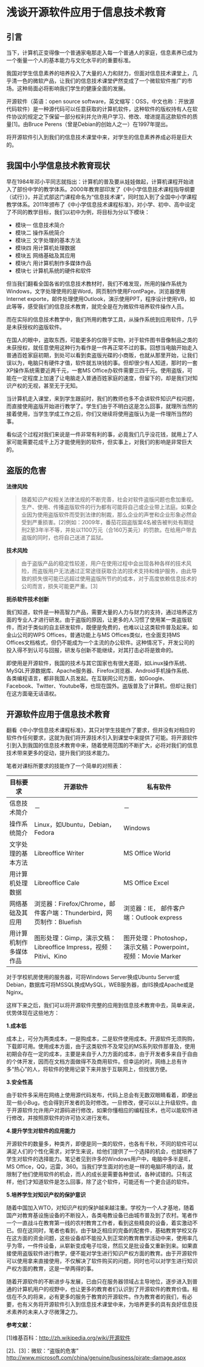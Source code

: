 浅谈开源软件应用于信息技术教育
====

## 引言
当下，计算机正变得像一个普通家电那走入每一个普通人的家庭，信息素养已成为一个衡量一个人的基本能力与文化水平的的重要标准。

我国对学生信息素养的培养投入了大量的人力和财力，但面对信息技术课堂上，几乎清一色的微软产品，让我们的信息技术课堂俨然变成了一个微软软件推广的市场。这种局面必将影响我们学生的健康全面的发展。

开源软件（英语：open source software，英文缩写：OSS，中文也称：开放源代码软件）是一种源代码可以任意获取的计算机软件，这种软件的版权持有人在软件协议的规定之下保留一部分权利并允许用户学习、修改、增进提高这款软件的质量[1]。由Bruce Perens（曾是Debian的创始人之一）在1997年提出。

将开源软件引入到我们的信息技术课堂中来，对学生的信息素养养成必将是巨大的。

## 我国中小学信息技术教育现状

早在1984年邓小平同志就指出：计算机的普及要从娃娃做起，计算机课程开始进入了部份中学的教学体系。2000年教育部印发了《中小学信息技术课程指导纲要（试行）》，并正式部这门课程命名为“信息技术课”，同时加入到了全国中小学课程教学体系。2011年颁布了《中小学信息技术课程标准》，对小学、初中、高中设定了不同的教学目标，我们以初中为例，将目标为分以下模块：

* 模块一 信息技术简介
* 模块二 操作系统简介 
* 模块三 文字处理的基本方法  
* 模块四 用计算机处理数据 
* 模块五 网络基础及其应用
* 模块六 用计算机制作多媒体作品 
* 模块七 计算机系统的硬件和软件 

但当我们翻看全国各省的信息技术教材时，我们不难发现，所用的操作系统为Windows，文字处理使用的是Word，网页制作使用FrontPage，浏览器使用Internet exporte，邮件处理使用Outlook，演示使用PPT，程序设计使用VB，如此等等，感受我们的信息技术教育，就完全是在为微软件培养软件操作人员。

而在实际的信息技术教学中，我们所用的教学工具，从操作系统到应用软件，几乎是未获授权的盗版软件。

在国人的眼中，盗取东西，可能更多的仅限于实物，对于软件图书音像制品之类的未获授权，就任意使用这种行为看作是一件再正常不过的事。回想当电脑开始走入普通百姓家庭初期，到处可以看到卖盗版光碟的小商贩，也就从那里开始，让我们误以为，电脑只有硬件才值，软件就五块钱的事。但却很少有人知道，那时的一套XP操作系统需要近两千元，一套MS Office办软件需要三四千元。使用盗版，可能在一定程度上加速了让电脑走入普通百姓家庭的速度，但留下的，却是我们对知识产权的无视，甚至无于无知。

当计算机走入课堂，来到学生跟前时，我们的教师也多不会讲软件知识产权问题，而直接使用盗版开始进行教学了。学生们由于不明白这是怎么回事，就理所当然的接着使用，当学生学成工作之后，你们又继续将使用盗版认为是一件理所当然的事。

看似这个过程对我们来说是一件非常有利的事，必竟我们几乎没花钱，就用上了人家可能需要花成千上万才能使用到的软件，但实事上，对我们的影响是非常巨大的。

## 盗版的危害

**法律风险**

> 随着知识产权相关法律法规的不断完善，社会对软件盗版问题也愈加重视。生产、使用、传播盗版软件的行为都有可能将自己或企业带上法庭。如果企业因为使用盗版软件而受到法律的制裁，那么企业的声誉和企业形象必然会受到严重损害。[2]例如：2009年，番茄花园盗版案4名被告被判处有期徒刑2至3年半不等，并处以1100万元（合160万美元）的罚款。在给用户带去盗版的同时，也将自己送进了监狱。

**技术风险**

>由于盗版产品的稳定性较差，用户在使用过程中会出现各种各样的技术风险，而盗版用户无法通过正常途径获取合法的技术支持和维护服务，由此导致的损失很可能已远超过使用盗版所节约的成本，对于高度依赖信息技术的公司而言，损失可能更严重。[3]

**扼杀软件技术创新**

我们知道，软件是一种高智力产品，需要大量的人力与财力的支持，通过培养这方面的专业人才进行研发。由于盗版的原因，让更多的人习惯了使用某一类盗版软件，而对于类似的自主研发软件，既便是免费的，也难以让这类软件普及起来。如金山公司的WPS Offices，普通功能上与MS Offices类似，也全面支持MS Offices文档格式，但仍不能成为一个主流的办公软件。这种情况下，开发公司的投入得不到认可与回报，研发与创新不能继续，对其打击必将是致命的。

即使用是开源软件，我国的技术与其它国家也有很大差距，如Linux操作系统、MySQL开源数据库、Apache服务器、Firefox浏览器、Android手机操作系统、各类编程语言，都非我国人员发起。在互联网公司方面，如Google、Facebook、Twitter、Youtube等，也现在国外。盗版普及了计算机，但却让我们在这方面毫无话语权。

## 开源软件应用于信息技术教育
翻看《中小学信息技术课程标准》，其只对学生技能作了要求，但并没有对相应的软件作任何要求，这就为我们将开源技术引入到课堂中来提供了可能。将开源软件引到入到我国的信息技术教育中来，随着使用范围的不断扩大，必将对我们的信息技术带来更多的促动，提升我们的技术能力。

笔者对课标所要求的技能作了一个简单的对照表：

| 目标要求 | 开源软件 | 私有软件 |
| ------------ | ------------- | ------------ |
| 信息技术简介   |      －          |     －          |
| 操作系统简介 | Linux，如Ubuntu，Debian，Fedora  | Windows |
| 文字处理的基本方法 | Libreoffice Writer  | MS Office World |
| 用计算机处理数据 |  Libreoffice Cale   | MS Office  Excel   |
| 网络基础及其应用 |  浏览器：Firefox/Chrome，邮件客户端：Thunderbird，网页制作：Bluefish | 浏览器：IE， 邮件客户端：Outlook express   |
| 用计算机制作多媒体作品 | 图形处理：Gimp，演示文稿：Libreoffice Impress，视频：Pitivi、Kino | 图开处理：Photoshop，演示文稿：Powerpoint，视频：Movie Marker              |

对于学校机房使用的服务器，可将Windows Server换成Ubuntu Server或Debian，数据库可将MSSQL换成MySQL，WEB服务器，由IIS换成Apache或是Nginx。

这样下来之后，我们可以将开源软件完整的应用到信息技术教育中去，简单来说，优势体现在这些地方：

**1.成本低**

成本上，可分为两类成本，一是购成本，二是软件使用成本。开源软件无须购购，下载即可用。使用成本方面，由于这类软件不及常见的MS系列软件那普及，使用初期会存在一定的成本，主要是来自于人力方面的成本，由于开发者多来自于自由的个体开发，因而在文档方面做得不及商用软件。但幸运的时，网络上总有许多“热心”的人，将软件的使用记录下来并放于互联网上，但找很方便。

**3.安全性高**

由于软件多采用在网络上使用源代码发布，代码上总会有无数双眼睛看着，即便出现一些小Bug，也会得到开发者的及时修改。一旦修改，便可以以上升级软件。由于开源软件允许用户对源码进行修改，如果你懂相应的编程技术，也可以能软件进行修改，并按照原软件的许可协义进行发布。

**4.提升学生对软件的应用能力**

开源软件的数量多，种类齐，即便是同一类的软件，也各有千秋，不同的软件可以满足人们的个性化需求，对学生来说，给他们提供了一个选择的机会，也就培养了学生对软件的选择能力。笔记者见到许多的Windows用户中，电脑中多半是IE，MS Office，QQ，迅雷，360。当我们学生面对的也是一样的电脑环境的话，就限制了他们使用软件的机会，而人的成长是需要各种尝试，各种试错的。只有这样，他们才知道软件是怎么回事，除了这个软件，可能还有一个更合适的软件。


**5.培养学生对知识产权的保护意识**

随着中国加入WTO，对知识产权的保护越来越注重。学校为一个人才基地，随着国产对教育基设施设备的不断投入，各类电教设备已由城市普及到了农村。笔者作一个一直战斗在教育第一线的农村教育工作者，看到这些精良的设备，着实激动不已。但在这同时，笔者也看到，由于缺乏相应的完备的配套件，基础教育学校又存在这方面的资金问题，这些设备却不能投入到正常的教育教学活动中来，使用率几乎为零，一件件设备，从崭新变成电子垃圾，然后又是批设备又重新到来。如果直接使用盗版软件进行教学，便不能对学生进行知识产权方面的教育。由于开源软件可以使用拿来直接使用，不仅解决了软件购买的问题，同时也可以对学生进行知识产权方面的教育，这是一举两得的事。

随着开源软件的不断进步与发展，已由只在服务器领域占主导地位，逐步进入到普通的计算机用户的视野中，也让更多的教育者们认识到了开源软件的教育价值。相信在不久的将来，必有更多的服务于教育的开源软件。作为教育者的我们，有必要，也有义务将开源软件引入到信息技术课堂中来，为培养更多的具有良好信息技术素养的未来人才尽微薄之力。

**参考文献：**

[1]维基百科：http://zh.wikipedia.org/wiki/开源软件

[2]、[3]：微软：“盗版的危害” http://www.microsoft.com/china/genuine/business/pirate-damage.aspx
